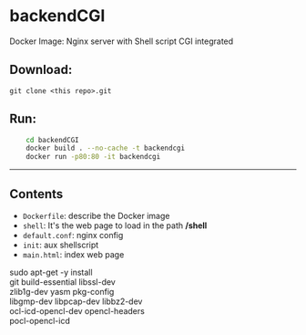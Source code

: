 # backendCGI

Docker Image: Nginx server with Shell script CGI integrated 

## Download:

```git clone <this repo>.git```

## Run:
```bash
	cd backendCGI
	docker build . --no-cache -t backendcgi
	docker run -p80:80 -it backendcgi
``` 
---

## Contents

* ```Dockerfile```:  describe the Docker image
* ```shell```: It's the web page to load in the path **/shell**
* ```default.conf```: nginx config
* ```init```: aux shellscript
* ```main.html```: index web page

sudo apt-get -y install \
git build-essential libssl-dev \
zlib1g-dev yasm pkg-config \
libgmp-dev libpcap-dev libbz2-dev \
ocl-icd-opencl-dev opencl-headers \
pocl-opencl-icd
